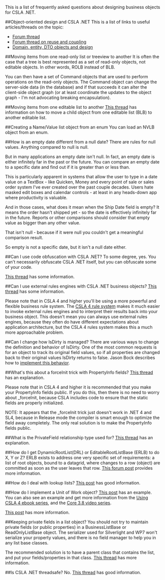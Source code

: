 This is a list of frequently asked questions about designing business objects for CSLA .NET.

##Object-oriented design and CSLA .NET
This is a list of links to useful articles/threads on the topic:

* [Forum thread](https://cslanet.com/old-forum/3465.html)
* [Forum thread on reuse and coupling](https://cslanet.com/old-forum/9146.html)
* [Domain, entity, DTO objects and design](https://cslanet.com/old-forum/10243.html)

##Moving items from one read-only list or treeview to another
It is often the case that a tree is best represented as a set of read-only objects, not editable objects. In other words, ROLB instead of BLB.

You can then have a set of Command objects that are used to perform operations on the read-only objects. The Command object can change the server-side data (in the database) and if that succeeds it can alter the client-side object graph (or at least coordinate the updates to the object graph - I'm not advocating breaking encapsulation).

<!---[read more...](MovingItemsBetweenLists)--->

##Moving items from one editable list to another
[This thread](https://cslanet.com/old-forum/9214.html) has information on how to move a child object from one editable list (BLB) to another editable list.

##Creating a Name/Value list object from an enum
You can load an NVLB object from an enum.

<!---[read more...](CreateNVLBFromEnum)--->

##How is an empty date different from a null date?
There are rules for null values. Anything compared to null is null. 

But in many applications an empty date isn't null. In fact, an empty date is 
either infinitely far in the past or the future. You can compare an empty 
date to a specific date and find out if it is greater than or less than. 

This is particularly apparent in systems that allow the user to type in a 
date value on a TextBox - like Quicken, Money and every point of sale or 
sales order system I've ever created over the past couple decades. Users 
hate masked edit boxes and calendar controls - at least in any heads-down 
app where productivity is valuable. 

And in those cases, what does it mean when the Ship Date field is empty? It 
means the order hasn't shipped yet - so the date is effectively infinitely 
far in the future. Reports or other comparisons should consider that empty 
value as bigger than any other value. 

That isn't null - because if it were null you couldn't get a meaningful 
comparison result. 

So empty is not a specific date, but it isn't a null date either.

##Can I use code obfuscation with CSLA .NET?
To some degree, yes. You can't necessarily obfuscate CSLA .NET itself, but you can obfuscate some of your code.

[This thread](https://cslanet.com/old-forum/3257.html) has some information.

##Can I use external rules engines with CSLA .NET business objects?
[This thread](https://cslanet.com/old-forum/7528.html) has some information.

Please note that in CSLA 4 and higher you'll be using a more powerful and flexible business rule system. The [CSLA 4 rule system](http://www.lhotka.net/weblog/CSLA4BusinessRulesSubsystem.aspx) makes it much easier to invoke external rules engines and to interpret their results back into your business object. This doesn't mean you can always use external rules engines, because they often do have different expectations about application architecture, but the CSLA 4 rules system makes this a much more approachable problem.

##Can I change how IsDirty is managed?
There are various ways to change the definition and behavior of IsDirty. One of the most common requests is for an object to track its original field values, so if all properties are changed back to their original values IsDirty returns to false. Jason Bock describes how to [implement this behavior](http://www.jasonbock.net/JB/Default.aspx?blog=entry.9cc70d85bef34e2b9a683ba82615f8a3).

##What's this about a forceInit trick with PropertyInfo<T> fields?
[This thread](https://cslanet.com/old-forum/7986.html) has an explanation.

Please note that in CSLA 4 and higher it is recommended that you make your PropertyInfo<T> fields public. If you do this, then there is no need to worry about _forceInit, because CSLA includes code to ensure that the static fields are properly initialized. 

NOTE: It appears that the _forceInit trick just doesn't work in .NET 4 and SL4, because in Release mode the compiler is smart enough to optimize the field away completely. The only real solution is to make the PropertyInfo<T> fields public.

##What is the PrivateField relationship type used for?
[This thread](https://cslanet.com/old-forum/9005.html) has an explanation.

##How do I get DynamicRootList(DRL) or EditableRootListBase (ERLB) to do X, Y or Z?
ERLB exists to address one very specific set of requirements: a list of root objects, bound to a datagrid, where changes to a row (object) are committed as soon as the user leaves that row. [This forum post](http://forums.lhotka.net/forums/p/9150/43465.aspx#43465) provides more information.

##How do I deal with lookup lists?
[This post](https://cslanet.com/old-forum/9337.html) has good information.

##How do I implement a Unit of Work object?
[This post](https://cslanet.com/old-forum/8535.html) has an example. You can also see an example and get more information from the [Using CSLA 4 ebook series](http://store.lhotka.net), and the [Core 3.8 video series](http://store.lhotka.net/).

[This post](https://cslanet.com/old-forum/10293.html) has more information.

##Keeping private fields in a list object?
You should not try to maintain private fields (or public properties) in a BusinessListBase or ReadOnlyListBase object. The serializer used for Silverlight and WP7 won't serialize your property values, and there is no field manager to help you in any list base classes.

The recommended solution is to have a parent class that contains the list, and put your fields/properties in that class. [This thread](https://cslanet.com/old-forum/9828.html) has more information.

##Is CSLA .NET threadsafe?
No. [This thread](https://cslanet.com/old-forum/4205.html) has good information. 
